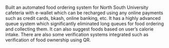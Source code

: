 Built an automated food ordering system for North South University cafeteria with e-wallet which can be recharged using any online payments such as credit cards, bkash, online banking, etc. It has a highly advanced queue system which significantly eliminated long queues for food ordering and collecting them. It can also suggest foods based on user’s calorie intake. There are also some verification systems integrated such as verification of food ownership using QR.
